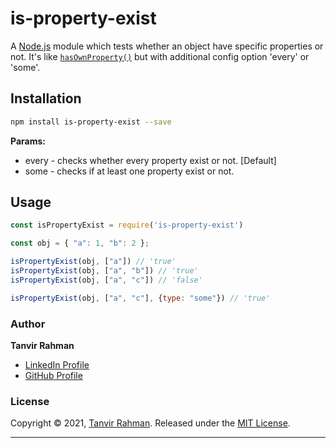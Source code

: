 # is-property-exist

A [Node.js](https://nodejs.org/) module which tests whether an object have specific properties or not. It's like [`hasOwnProperty()`](https://developer.mozilla.org/en-US/docs/Web/JavaScript/Reference/Global_Objects/Object/hasOwnProperty) but with additional config option 'every' or 'some'.

## Installation

```bash
npm install is-property-exist --save
```

**Params:**

* every - checks whether every property exist or not. [Default]
* some - checks if at least one property exist or not.

## Usage

```javascript
const isPropertyExist = require('is-property-exist')

const obj = { "a": 1, "b": 2 };

isPropertyExist(obj, ["a"]) // 'true'
isPropertyExist(obj, ["a", "b"]) // 'true'
isPropertyExist(obj, ["a", "c"]) // 'false'

isPropertyExist(obj, ["a", "c"], {type: "some"}) // 'true'
```

### Author

**Tanvir Rahman**

* [LinkedIn Profile](https://www.linkedin.com/in/tanvir-rahman/)
* [GitHub Profile](https://github.com/Tanvir-rahman)

### License

Copyright © 2021, [Tanvir Rahman](https://github.com/Tanvir-rahman).
Released under the [MIT License](LICENSE).

***
```